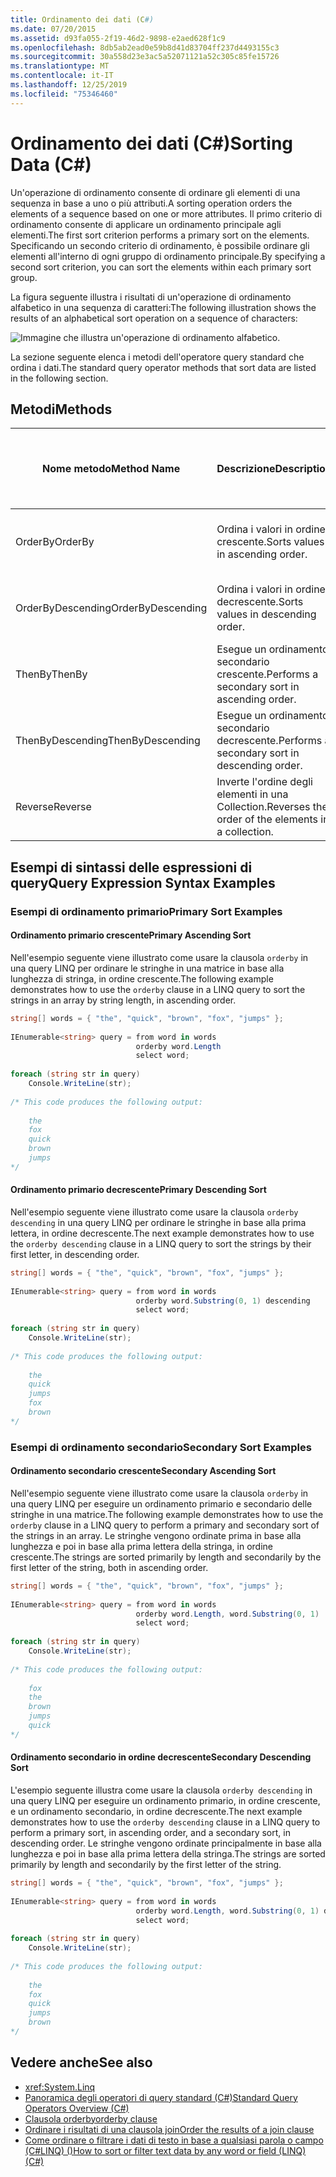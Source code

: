 ```yaml
---
title: Ordinamento dei dati (C#)
ms.date: 07/20/2015
ms.assetid: d93fa055-2f19-46d2-9898-e2aed628f1c9
ms.openlocfilehash: 8db5ab2ead0e59b8d41d83704ff237d4493155c3
ms.sourcegitcommit: 30a558d23e3ac5a52071121a52c305c85fe15726
ms.translationtype: MT
ms.contentlocale: it-IT
ms.lasthandoff: 12/25/2019
ms.locfileid: "75346460"
---
```

# <a name="sorting-data-c"></a><span data-ttu-id="f06f0-102">Ordinamento dei dati (C#)</span><span class="sxs-lookup"><span data-stu-id="f06f0-102">Sorting Data (C#)</span></span>
<span data-ttu-id="f06f0-103">Un'operazione di ordinamento consente di ordinare gli elementi di una sequenza in base a uno o più attributi.</span><span class="sxs-lookup"><span data-stu-id="f06f0-103">A sorting operation orders the elements of a sequence based on one or more attributes.</span></span> <span data-ttu-id="f06f0-104">Il primo criterio di ordinamento consente di applicare un ordinamento principale agli elementi.</span><span class="sxs-lookup"><span data-stu-id="f06f0-104">The first sort criterion performs a primary sort on the elements.</span></span> <span data-ttu-id="f06f0-105">Specificando un secondo criterio di ordinamento, è possibile ordinare gli elementi all'interno di ogni gruppo di ordinamento principale.</span><span class="sxs-lookup"><span data-stu-id="f06f0-105">By specifying a second sort criterion, you can sort the elements within each primary sort group.</span></span>  
  
 <span data-ttu-id="f06f0-106">La figura seguente illustra i risultati di un'operazione di ordinamento alfabetico in una sequenza di caratteri:</span><span class="sxs-lookup"><span data-stu-id="f06f0-106">The following illustration shows the results of an alphabetical sort operation on a sequence of characters:</span></span> 
  
 ![Immagine che illustra un'operazione di ordinamento alfabetico.](./media/sorting-data/alphabetical-sort-operation.png)  
  
 <span data-ttu-id="f06f0-108">La sezione seguente elenca i metodi dell'operatore query standard che ordina i dati.</span><span class="sxs-lookup"><span data-stu-id="f06f0-108">The standard query operator methods that sort data are listed in the following section.</span></span>  
  
## <a name="methods"></a><span data-ttu-id="f06f0-109">Metodi</span><span class="sxs-lookup"><span data-stu-id="f06f0-109">Methods</span></span>  
  
|<span data-ttu-id="f06f0-110">Nome metodo</span><span class="sxs-lookup"><span data-stu-id="f06f0-110">Method Name</span></span>|<span data-ttu-id="f06f0-111">Descrizione</span><span class="sxs-lookup"><span data-stu-id="f06f0-111">Description</span></span>|<span data-ttu-id="f06f0-112">Sintassi di espressione della query C#</span><span class="sxs-lookup"><span data-stu-id="f06f0-112">C# Query Expression Syntax</span></span>|<span data-ttu-id="f06f0-113">Altre informazioni</span><span class="sxs-lookup"><span data-stu-id="f06f0-113">More Information</span></span>|  
|-----------------|-----------------|---------------------------------|----------------------|  
|<span data-ttu-id="f06f0-114">OrderBy</span><span class="sxs-lookup"><span data-stu-id="f06f0-114">OrderBy</span></span>|<span data-ttu-id="f06f0-115">Ordina i valori in ordine crescente.</span><span class="sxs-lookup"><span data-stu-id="f06f0-115">Sorts values in ascending order.</span></span>|`orderby`|<xref:System.Linq.Enumerable.OrderBy%2A?displayProperty=nameWithType><br /><br /> <xref:System.Linq.Queryable.OrderBy%2A?displayProperty=nameWithType>|  
|<span data-ttu-id="f06f0-116">OrderByDescending</span><span class="sxs-lookup"><span data-stu-id="f06f0-116">OrderByDescending</span></span>|<span data-ttu-id="f06f0-117">Ordina i valori in ordine decrescente.</span><span class="sxs-lookup"><span data-stu-id="f06f0-117">Sorts values in descending order.</span></span>|`orderby … descending`|<xref:System.Linq.Enumerable.OrderByDescending%2A?displayProperty=nameWithType><br /><br /> <xref:System.Linq.Queryable.OrderByDescending%2A?displayProperty=nameWithType>|  
|<span data-ttu-id="f06f0-118">ThenBy</span><span class="sxs-lookup"><span data-stu-id="f06f0-118">ThenBy</span></span>|<span data-ttu-id="f06f0-119">Esegue un ordinamento secondario crescente.</span><span class="sxs-lookup"><span data-stu-id="f06f0-119">Performs a secondary sort in ascending order.</span></span>|`orderby …, …`|<xref:System.Linq.Enumerable.ThenBy%2A?displayProperty=nameWithType><br /><br /> <xref:System.Linq.Queryable.ThenBy%2A?displayProperty=nameWithType>|  
|<span data-ttu-id="f06f0-120">ThenByDescending</span><span class="sxs-lookup"><span data-stu-id="f06f0-120">ThenByDescending</span></span>|<span data-ttu-id="f06f0-121">Esegue un ordinamento secondario decrescente.</span><span class="sxs-lookup"><span data-stu-id="f06f0-121">Performs a secondary sort in descending order.</span></span>|`orderby …, … descending`|<xref:System.Linq.Enumerable.ThenByDescending%2A?displayProperty=nameWithType><br /><br /> <xref:System.Linq.Queryable.ThenByDescending%2A?displayProperty=nameWithType>|  
|<span data-ttu-id="f06f0-122">Reverse</span><span class="sxs-lookup"><span data-stu-id="f06f0-122">Reverse</span></span>|<span data-ttu-id="f06f0-123">Inverte l'ordine degli elementi in una Collection.</span><span class="sxs-lookup"><span data-stu-id="f06f0-123">Reverses the order of the elements in a collection.</span></span>|<span data-ttu-id="f06f0-124">Non applicabile.</span><span class="sxs-lookup"><span data-stu-id="f06f0-124">Not applicable.</span></span>|<xref:System.Linq.Enumerable.Reverse%2A?displayProperty=nameWithType><br /><br /> <xref:System.Linq.Queryable.Reverse%2A?displayProperty=nameWithType>|  
  
## <a name="query-expression-syntax-examples"></a><span data-ttu-id="f06f0-125">Esempi di sintassi delle espressioni di query</span><span class="sxs-lookup"><span data-stu-id="f06f0-125">Query Expression Syntax Examples</span></span>  
  
### <a name="primary-sort-examples"></a><span data-ttu-id="f06f0-126">Esempi di ordinamento primario</span><span class="sxs-lookup"><span data-stu-id="f06f0-126">Primary Sort Examples</span></span>  
  
#### <a name="primary-ascending-sort"></a><span data-ttu-id="f06f0-127">Ordinamento primario crescente</span><span class="sxs-lookup"><span data-stu-id="f06f0-127">Primary Ascending Sort</span></span>  
 <span data-ttu-id="f06f0-128">Nell'esempio seguente viene illustrato come usare la clausola `orderby` in una query LINQ per ordinare le stringhe in una matrice in base alla lunghezza di stringa, in ordine crescente.</span><span class="sxs-lookup"><span data-stu-id="f06f0-128">The following example demonstrates how to use the `orderby` clause in a LINQ query to sort the strings in an array by string length, in ascending order.</span></span>  
  
```csharp  
string[] words = { "the", "quick", "brown", "fox", "jumps" };  
  
IEnumerable<string> query = from word in words  
                            orderby word.Length  
                            select word;  
  
foreach (string str in query)  
    Console.WriteLine(str);  
  
/* This code produces the following output:  
  
    the  
    fox  
    quick  
    brown  
    jumps  
*/  
```  
  
#### <a name="primary-descending-sort"></a><span data-ttu-id="f06f0-129">Ordinamento primario decrescente</span><span class="sxs-lookup"><span data-stu-id="f06f0-129">Primary Descending Sort</span></span>  
 <span data-ttu-id="f06f0-130">Nell'esempio seguente viene illustrato come usare la clausola `orderby descending` in una query LINQ per ordinare le stringhe in base alla prima lettera, in ordine decrescente.</span><span class="sxs-lookup"><span data-stu-id="f06f0-130">The next example demonstrates how to use the `orderby descending` clause in a LINQ query to sort the strings by their first letter, in descending order.</span></span>  
  
```csharp  
string[] words = { "the", "quick", "brown", "fox", "jumps" };  
  
IEnumerable<string> query = from word in words  
                            orderby word.Substring(0, 1) descending  
                            select word;  
  
foreach (string str in query)  
    Console.WriteLine(str);  
  
/* This code produces the following output:  
  
    the  
    quick  
    jumps  
    fox  
    brown  
*/  
```  
  
### <a name="secondary-sort-examples"></a><span data-ttu-id="f06f0-131">Esempi di ordinamento secondario</span><span class="sxs-lookup"><span data-stu-id="f06f0-131">Secondary Sort Examples</span></span>  
  
#### <a name="secondary-ascending-sort"></a><span data-ttu-id="f06f0-132">Ordinamento secondario crescente</span><span class="sxs-lookup"><span data-stu-id="f06f0-132">Secondary Ascending Sort</span></span>  
 <span data-ttu-id="f06f0-133">Nell'esempio seguente viene illustrato come usare la clausola `orderby` in una query LINQ per eseguire un ordinamento primario e secondario delle stringhe in una matrice.</span><span class="sxs-lookup"><span data-stu-id="f06f0-133">The following example demonstrates how to use the `orderby` clause in a LINQ query to perform a primary and secondary sort of the strings in an array.</span></span> <span data-ttu-id="f06f0-134">Le stringhe vengono ordinate prima in base alla lunghezza e poi in base alla prima lettera della stringa, in ordine crescente.</span><span class="sxs-lookup"><span data-stu-id="f06f0-134">The strings are sorted primarily by length and secondarily by the first letter of the string, both in ascending order.</span></span>  
  
```csharp  
string[] words = { "the", "quick", "brown", "fox", "jumps" };  
  
IEnumerable<string> query = from word in words  
                            orderby word.Length, word.Substring(0, 1)  
                            select word;  
  
foreach (string str in query)  
    Console.WriteLine(str);  
  
/* This code produces the following output:  
  
    fox  
    the  
    brown  
    jumps  
    quick  
*/  
```  
  
#### <a name="secondary-descending-sort"></a><span data-ttu-id="f06f0-135">Ordinamento secondario in ordine decrescente</span><span class="sxs-lookup"><span data-stu-id="f06f0-135">Secondary Descending Sort</span></span>  
 <span data-ttu-id="f06f0-136">L'esempio seguente illustra come usare la clausola `orderby descending` in una query LINQ per eseguire un ordinamento primario, in ordine crescente, e un ordinamento secondario, in ordine decrescente.</span><span class="sxs-lookup"><span data-stu-id="f06f0-136">The next example demonstrates how to use the `orderby descending` clause in a LINQ query to perform a primary sort, in ascending order, and a secondary sort, in descending order.</span></span> <span data-ttu-id="f06f0-137">Le stringhe vengono ordinate principalmente in base alla lunghezza e poi in base alla prima lettera della stringa.</span><span class="sxs-lookup"><span data-stu-id="f06f0-137">The strings are sorted primarily by length and secondarily by the first letter of the string.</span></span>  
  
```csharp  
string[] words = { "the", "quick", "brown", "fox", "jumps" };  
  
IEnumerable<string> query = from word in words  
                            orderby word.Length, word.Substring(0, 1) descending  
                            select word;  
  
foreach (string str in query)  
    Console.WriteLine(str);  
  
/* This code produces the following output:  
  
    the  
    fox  
    quick  
    jumps  
    brown  
*/  
```  
  
## <a name="see-also"></a><span data-ttu-id="f06f0-138">Vedere anche</span><span class="sxs-lookup"><span data-stu-id="f06f0-138">See also</span></span>

- <xref:System.Linq>
- [<span data-ttu-id="f06f0-139">Panoramica degli operatori di query standard (C#)</span><span class="sxs-lookup"><span data-stu-id="f06f0-139">Standard Query Operators Overview (C#)</span></span>](./standard-query-operators-overview.md)
- [<span data-ttu-id="f06f0-140">Clausola orderby</span><span class="sxs-lookup"><span data-stu-id="f06f0-140">orderby clause</span></span>](../../../language-reference/keywords/orderby-clause.md)
- [<span data-ttu-id="f06f0-141">Ordinare i risultati di una clausola join</span><span class="sxs-lookup"><span data-stu-id="f06f0-141">Order the results of a join clause</span></span>](../../../linq/order-the-results-of-a-join-clause.md)
- [<span data-ttu-id="f06f0-142">Come ordinare o filtrare i dati di testo in base a qualsiasi parola o campo (C#LINQ) ()</span><span class="sxs-lookup"><span data-stu-id="f06f0-142">How to sort or filter text data by any word or field (LINQ) (C#)</span></span>](./how-to-sort-or-filter-text-data-by-any-word-or-field-linq.md)
